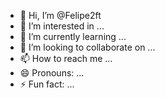 - 👋 Hi, I’m @Felipe2ft
- 👀 I’m interested in ...
- 🌱 I’m currently learning ...
- 💞️ I’m looking to collaborate on ...
- 📫 How to reach me ...
- 😄 Pronouns: ...
- ⚡ Fun fact: ...

<!---
Felipe2ft/Felipe2ft is a ✨ special ✨ repository because its `README.md` (this file) appears on your GitHub profile.
You can click the Preview link to take a look at your changes.
--->
